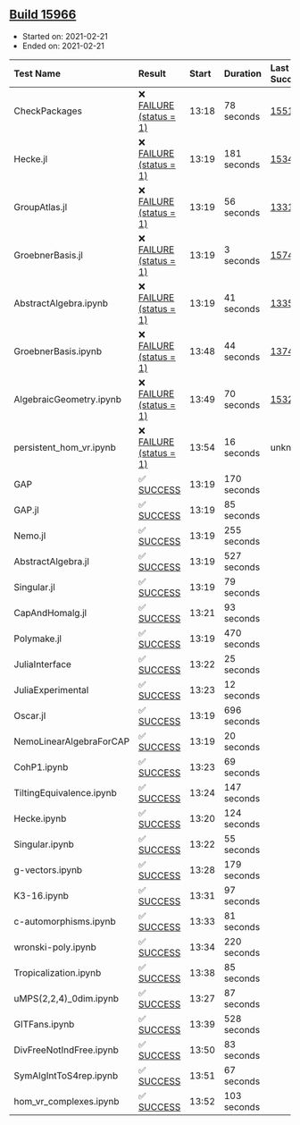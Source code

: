 ## [Build 15966](https://oscarci.mathematik.uni-kl.de/job/oscar/15966/)

* Started on: 2021-02-21
* Ended on: 2021-02-21

| Test Name    | Result | Start | Duration | Last Success | First Failure |
|:-------------|:-------|:------|:---------|:-------------|:--------------|
| CheckPackages | ❌ [FAILURE (status = 1)](https://oscarci.mathematik.uni-kl.de/job/oscar/15966/artifact/logs/build-15966/CheckPackages.log) | 13:18 | 78 seconds | [15514](https://oscarci.mathematik.uni-kl.de/job/oscar/15514/) | [15515](https://oscarci.mathematik.uni-kl.de/job/oscar/15515/) |
| Hecke.jl | ❌ [FAILURE (status = 1)](https://oscarci.mathematik.uni-kl.de/job/oscar/15966/artifact/logs/build-15966/Hecke.jl.log) | 13:19 | 181 seconds | [15344](https://oscarci.mathematik.uni-kl.de/job/oscar/15344/) | [15348](https://oscarci.mathematik.uni-kl.de/job/oscar/15348/) |
| GroupAtlas.jl | ❌ [FAILURE (status = 1)](https://oscarci.mathematik.uni-kl.de/job/oscar/15966/artifact/logs/build-15966/GroupAtlas.jl.log) | 13:19 | 56 seconds | [13311](https://oscarci.mathematik.uni-kl.de/job/oscar/13311/) | [13312](https://oscarci.mathematik.uni-kl.de/job/oscar/13312/) |
| GroebnerBasis.jl | ❌ [FAILURE (status = 1)](https://oscarci.mathematik.uni-kl.de/job/oscar/15966/artifact/logs/build-15966/GroebnerBasis.jl.log) | 13:19 | 3 seconds | [15745](https://oscarci.mathematik.uni-kl.de/job/oscar/15745/) | [15746](https://oscarci.mathematik.uni-kl.de/job/oscar/15746/) |
| AbstractAlgebra.ipynb | ❌ [FAILURE (status = 1)](https://oscarci.mathematik.uni-kl.de/job/oscar/15966/artifact/logs/build-15966/AbstractAlgebra.ipynb.log) | 13:19 | 41 seconds | [13355](https://oscarci.mathematik.uni-kl.de/job/oscar/13355/) | [13356](https://oscarci.mathematik.uni-kl.de/job/oscar/13356/) |
| GroebnerBasis.ipynb | ❌ [FAILURE (status = 1)](https://oscarci.mathematik.uni-kl.de/job/oscar/15966/artifact/logs/build-15966/GroebnerBasis.ipynb.log) | 13:48 | 44 seconds | [13748](https://oscarci.mathematik.uni-kl.de/job/oscar/13748/) | [13749](https://oscarci.mathematik.uni-kl.de/job/oscar/13749/) |
| AlgebraicGeometry.ipynb | ❌ [FAILURE (status = 1)](https://oscarci.mathematik.uni-kl.de/job/oscar/15966/artifact/logs/build-15966/AlgebraicGeometry.ipynb.log) | 13:49 | 70 seconds | [15322](https://oscarci.mathematik.uni-kl.de/job/oscar/15322/) | [15323](https://oscarci.mathematik.uni-kl.de/job/oscar/15323/) |
| persistent_hom_vr.ipynb | ❌ [FAILURE (status = 1)](https://oscarci.mathematik.uni-kl.de/job/oscar/15966/artifact/logs/build-15966/persistent_hom_vr.ipynb.log) | 13:54 | 16 seconds | unknown | unknown |
| GAP | ✅ [SUCCESS](https://oscarci.mathematik.uni-kl.de/job/oscar/15966/artifact/logs/build-15966/GAP.log) | 13:19 | 170 seconds |  |  |
| GAP.jl | ✅ [SUCCESS](https://oscarci.mathematik.uni-kl.de/job/oscar/15966/artifact/logs/build-15966/GAP.jl.log) | 13:19 | 85 seconds |  |  |
| Nemo.jl | ✅ [SUCCESS](https://oscarci.mathematik.uni-kl.de/job/oscar/15966/artifact/logs/build-15966/Nemo.jl.log) | 13:19 | 255 seconds |  |  |
| AbstractAlgebra.jl | ✅ [SUCCESS](https://oscarci.mathematik.uni-kl.de/job/oscar/15966/artifact/logs/build-15966/AbstractAlgebra.jl.log) | 13:19 | 527 seconds |  |  |
| Singular.jl | ✅ [SUCCESS](https://oscarci.mathematik.uni-kl.de/job/oscar/15966/artifact/logs/build-15966/Singular.jl.log) | 13:19 | 79 seconds |  |  |
| CapAndHomalg.jl | ✅ [SUCCESS](https://oscarci.mathematik.uni-kl.de/job/oscar/15966/artifact/logs/build-15966/CapAndHomalg.jl.log) | 13:21 | 93 seconds |  |  |
| Polymake.jl | ✅ [SUCCESS](https://oscarci.mathematik.uni-kl.de/job/oscar/15966/artifact/logs/build-15966/Polymake.jl.log) | 13:19 | 470 seconds |  |  |
| JuliaInterface | ✅ [SUCCESS](https://oscarci.mathematik.uni-kl.de/job/oscar/15966/artifact/logs/build-15966/JuliaInterface.log) | 13:22 | 25 seconds |  |  |
| JuliaExperimental | ✅ [SUCCESS](https://oscarci.mathematik.uni-kl.de/job/oscar/15966/artifact/logs/build-15966/JuliaExperimental.log) | 13:23 | 12 seconds |  |  |
| Oscar.jl | ✅ [SUCCESS](https://oscarci.mathematik.uni-kl.de/job/oscar/15966/artifact/logs/build-15966/Oscar.jl.log) | 13:19 | 696 seconds |  |  |
| NemoLinearAlgebraForCAP | ✅ [SUCCESS](https://oscarci.mathematik.uni-kl.de/job/oscar/15966/artifact/logs/build-15966/NemoLinearAlgebraForCAP.log) | 13:19 | 20 seconds |  |  |
| CohP1.ipynb | ✅ [SUCCESS](https://oscarci.mathematik.uni-kl.de/job/oscar/15966/artifact/logs/build-15966/CohP1.ipynb.log) | 13:23 | 69 seconds |  |  |
| TiltingEquivalence.ipynb | ✅ [SUCCESS](https://oscarci.mathematik.uni-kl.de/job/oscar/15966/artifact/logs/build-15966/TiltingEquivalence.ipynb.log) | 13:24 | 147 seconds |  |  |
| Hecke.ipynb | ✅ [SUCCESS](https://oscarci.mathematik.uni-kl.de/job/oscar/15966/artifact/logs/build-15966/Hecke.ipynb.log) | 13:20 | 124 seconds |  |  |
| Singular.ipynb | ✅ [SUCCESS](https://oscarci.mathematik.uni-kl.de/job/oscar/15966/artifact/logs/build-15966/Singular.ipynb.log) | 13:22 | 55 seconds |  |  |
| g-vectors.ipynb | ✅ [SUCCESS](https://oscarci.mathematik.uni-kl.de/job/oscar/15966/artifact/logs/build-15966/g-vectors.ipynb.log) | 13:28 | 179 seconds |  |  |
| K3-16.ipynb | ✅ [SUCCESS](https://oscarci.mathematik.uni-kl.de/job/oscar/15966/artifact/logs/build-15966/K3-16.ipynb.log) | 13:31 | 97 seconds |  |  |
| c-automorphisms.ipynb | ✅ [SUCCESS](https://oscarci.mathematik.uni-kl.de/job/oscar/15966/artifact/logs/build-15966/c-automorphisms.ipynb.log) | 13:33 | 81 seconds |  |  |
| wronski-poly.ipynb | ✅ [SUCCESS](https://oscarci.mathematik.uni-kl.de/job/oscar/15966/artifact/logs/build-15966/wronski-poly.ipynb.log) | 13:34 | 220 seconds |  |  |
| Tropicalization.ipynb | ✅ [SUCCESS](https://oscarci.mathematik.uni-kl.de/job/oscar/15966/artifact/logs/build-15966/Tropicalization.ipynb.log) | 13:38 | 85 seconds |  |  |
| uMPS(2,2,4)_0dim.ipynb | ✅ [SUCCESS](https://oscarci.mathematik.uni-kl.de/job/oscar/15966/artifact/logs/build-15966/uMPS-2-2-4-_0dim.ipynb.log) | 13:27 | 87 seconds |  |  |
| GITFans.ipynb | ✅ [SUCCESS](https://oscarci.mathematik.uni-kl.de/job/oscar/15966/artifact/logs/build-15966/GITFans.ipynb.log) | 13:39 | 528 seconds |  |  |
| DivFreeNotIndFree.ipynb | ✅ [SUCCESS](https://oscarci.mathematik.uni-kl.de/job/oscar/15966/artifact/logs/build-15966/DivFreeNotIndFree.ipynb.log) | 13:50 | 83 seconds |  |  |
| SymAlgIntToS4rep.ipynb | ✅ [SUCCESS](https://oscarci.mathematik.uni-kl.de/job/oscar/15966/artifact/logs/build-15966/SymAlgIntToS4rep.ipynb.log) | 13:51 | 67 seconds |  |  |
| hom_vr_complexes.ipynb | ✅ [SUCCESS](https://oscarci.mathematik.uni-kl.de/job/oscar/15966/artifact/logs/build-15966/hom_vr_complexes.ipynb.log) | 13:52 | 103 seconds |  |  |
